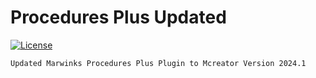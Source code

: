 # Procedures Plus Updated

[![License](https://img.shields.io/badge/License-MIT-blue.svg)](https://github.com/chicken647/procedureplusfork/blob/master/LICENSE)

```
Updated Marwinks Procedures Plus Plugin to Mcreator Version 2024.1
```